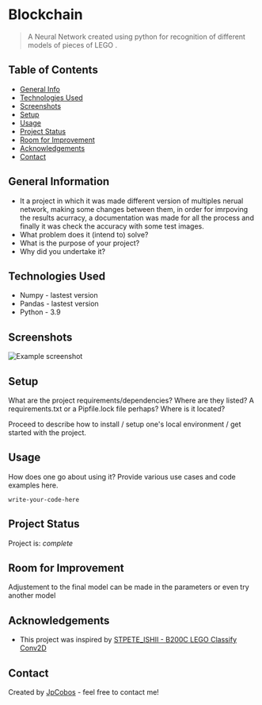 # Blockchain
> A Neural Network created using python for recognition of different models of pieces of LEGO .
<!-- Live demo [_here_](https://www.example.com). -- If you have the project hosted somewhere, include the link here. -->

## Table of Contents
* [General Info](#general-information)
* [Technologies Used](#technologies-used)
* [Screenshots](#screenshots)
* [Setup](#setup)
* [Usage](#usage)
* [Project Status](#project-status)
* [Room for Improvement](#room-for-improvement)
* [Acknowledgements](#acknowledgements)
* [Contact](#contact)
<!-- * [License](#license) -->


## General Information
- It a project in which it was made different version of multiples nerual network, making some changes between them, in order for imrpoving the results acurracy, a documentation was made for all the process and finally it was check the accuracy with some test images.
- What problem does it (intend to) solve?
- What is the purpose of your project?
- Why did you undertake it?
<!-- You don't have to answer all the questions - just the ones relevant to your project. -->


## Technologies Used
- Numpy - lastest version 
- Pandas - lastest version
- Python - 3.9


## Screenshots
![Example screenshot](./Img/Screenshot-Example.png)
<!-- If you have screenshots you'd like to share, include them here. -->


## Setup
What are the project requirements/dependencies? Where are they listed? A requirements.txt or a Pipfile.lock file perhaps? Where is it located?

Proceed to describe how to install / setup one's local environment / get started with the project.


## Usage
How does one go about using it?
Provide various use cases and code examples here.

`write-your-code-here`


## Project Status
Project is: _complete_

## Room for Improvement
Adjustement to the final model can be made in the parameters or even try another model


## Acknowledgements

- This project was inspired by [STPETE_ISHII - B200C LEGO Classify Conv2D](https://www.kaggle.com/code/stpeteishii/b200c-lego-classify-conv2d)


## Contact
Created by [JpCobos](https://www.linkedin.com/in/jpcobos/) - feel free to contact me!


<!-- Optional -->
<!-- ## License -->
<!-- This project is open source and available under the [... License](). -->

<!-- You don't have to include all sections - just the one's relevant to your project -->
